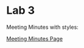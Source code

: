 # Lab 3

Meeting Minutes with styles:

[Meeting Minutes Page](https://zhuoyangm.github.io/fa22-cse110-lab3/)


